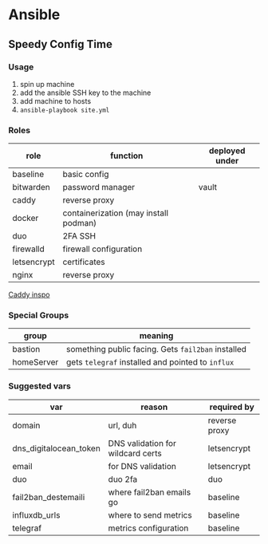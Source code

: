 # Ansible

## Speedy Config Time

### Usage

1. spin up machine
2. add the ansible SSH key to the machine
3. add machine to hosts
4. `ansible-playbook site.yml`

### Roles

| role        | function                              | deployed under |
|-------------|---------------------------------------|----------------|
| baseline    | basic config                          |                |
| bitwarden   | password manager                      | vault          |
| caddy       | reverse proxy                         |                |
| docker      | containerization (may install podman) |                |
| duo         | 2FA SSH                               |                |
| firewalld   | firewall configuration                |                |
| letsencrypt | certificates                          |                |
| nginx       | reverse proxy                         |                |

[Caddy inspo](https://github.com/aeolyus/homelab)

### Special Groups

| group      | meaning                                          |
|------------|--------------------------------------------------|
| bastion    | something public facing. Gets `fail2ban` installed |
| homeServer | gets `telegraf` installed and pointed to `influx`    |

### Suggested vars

| var                    | reason                            | required by   |
|------------------------|-----------------------------------|---------------|
| domain                 | url, duh                          | reverse proxy |
| dns_digitalocean_token | DNS validation for wildcard certs | letsencrypt   |
| email                  | for DNS validation                | letsencrypt   |
| duo                    | duo 2fa                           | duo           |
| fail2ban_destemaili    | where fail2ban emails go          | baseline      |
| influxdb_urls          | where to send metrics             | baseline      |
| telegraf               | metrics configuration             | baseline      |
